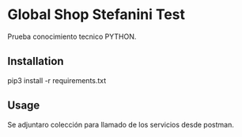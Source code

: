 # Global Shop Stefanini Test
Prueba conocimiento tecnico PYTHON.

## Installation
pip3 install -r requirements.txt

## Usage
Se adjuntaro colección para llamado de los servicios desde postman.